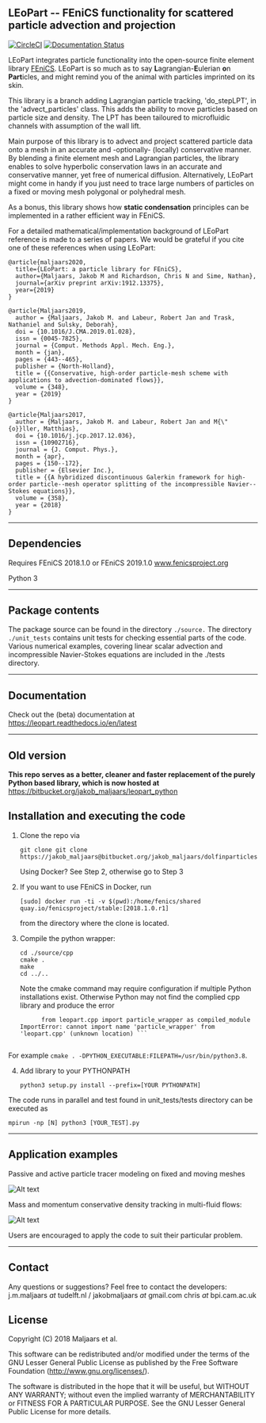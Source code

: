 ## LEoPart -- FEniCS functionality for scattered particle advection and projection
[![CircleCI](https://circleci.com/bb/jakob_maljaars/leopart/tree/master.svg?style=shield)](https://circleci.com/bb/jakob_maljaars/leopart/tree/master)
[![Documentation Status](https://readthedocs.org/projects/leopart/badge/?version=latest)](https://leopart.readthedocs.io/en/latest/?badge=latest)

LEoPart integrates particle functionality into the open-source finite element library [FEniCS](www.fenicsproject.org). LEoPart is so much as to say **L**agrangian-**E**ulerian **o**n **Part**icles,
and might remind you of the animal with particles imprinted on its skin.

This library is a branch adding Lagrangian particle tracking, 'do_stepLPT', in the 'advect_particles' class. This adds the ability to move particles based on particle size and density. The LPT has been tailoured to microfluidic channels with assumption of the wall lift.

Main purpose of this library is to advect and project scattered particle data onto a mesh in an accurate and -optionally- (locally) conservative manner. By blending a finite element mesh and
Lagrangian particles, the library enables to solve hyperbolic conservation laws in an accurate and conservative manner, yet free of numerical diffusion. Alternatively, LEoPart might come in handy
if you just need to trace large numbers of particles on a fixed or moving mesh polygonal or polyhedral mesh.

As a bonus, this library shows how **static condensation** principles can be implemented in a rather efficient way in FEniCS.

For a detailed mathematical/implementation background of LEoPart reference is made to a series of papers. We would be grateful if you
cite one of these references when using LEoPart:

```
@article{maljaars2020,
  title={LEoPart: a particle library for FEniCS},
  author={Maljaars, Jakob M and Richardson, Chris N and Sime, Nathan},
  journal={arXiv preprint arXiv:1912.13375},
  year={2019}
}

@article{Maljaars2019,
  author = {Maljaars, Jakob M. and Labeur, Robert Jan and Trask, Nathaniel and Sulsky, Deborah},
  doi = {10.1016/J.CMA.2019.01.028},
  issn = {0045-7825},
  journal = {Comput. Methods Appl. Mech. Eng.},
  month = {jan},
  pages = {443--465},
  publisher = {North-Holland},
  title = {{Conservative, high-order particle-mesh scheme with applications to advection-dominated flows}},
  volume = {348},
  year = {2019}
}

@article{Maljaars2017,
  author = {Maljaars, Jakob M. and Labeur, Robert Jan and M{\"{o}}ller, Matthias},
  doi = {10.1016/j.jcp.2017.12.036},
  issn = {10902716},
  journal = {J. Comput. Phys.},
  month = {apr},
  pages = {150--172},
  publisher = {Elsevier Inc.},
  title = {{A hybridized discontinuous Galerkin framework for high-order particle--mesh operator splitting of the incompressible Navier--Stokes equations}},
  volume = {358},
  year = {2018}
}
```

---

## Dependencies
Requires FEniCS 2018.1.0 or FEniCS 2019.1.0
www.fenicsproject.org

Python 3

---

## Package contents
The package source can be found in the directory `./source.` The directory `./unit_tests` contains unit tests for checking essential parts of the code.
Various numerical examples, covering linear scalar advection and incompressible Navier-Stokes
equations are included in the ./tests directory.

---

## Documentation
Check out the (beta) documentation at https://leopart.readthedocs.io/en/latest

---

## Old version
**This repo serves as a better, cleaner and faster replacement of the purely Python based library,
which is now hosted at** https://bitbucket.org/jakob_maljaars/leopart_python


## Installation and executing the code
1. Clone the repo via

    ```
    git clone git clone https://jakob_maljaars@bitbucket.org/jakob_maljaars/dolfinparticles.git
    ```
    Using Docker? See Step 2, otherwise go to Step 3
2. If you want to use FEniCS in Docker, run

    ```
    [sudo] docker run -ti -v $(pwd):/home/fenics/shared quay.io/fenicsproject/stable:[2018.1.0.r1]
    ```

    from the directory where the clone is located.

3. Compile the python wrapper:

    ```
    cd ./source/cpp
    cmake .
    make
    cd ../..
    ```
    Note the cmake command may require configuration if multiple Python installations exist. Otherwise Python may not find the complied cpp library and produce the error   
    ``` File "/usr/local/lib/python3.8/dist-packages/leopart/ParticleFun.py", line 29, in <module>
          from leopart.cpp import particle_wrapper as compiled_module
    ImportError: cannot import name 'particle_wrapper' from 'leopart.cpp' (unknown location) ```
  
  For example `cmake . -DPYTHON_EXECUTABLE:FILEPATH=/usr/bin/python3.8`.

4. Add library to your PYTHONPATH

    ```
    python3 setup.py install --prefix=[YOUR PYTHONPATH]
    ```

The code runs in parallel and test found in unit_tests/tests directory can be executed as

```
mpirun -np [N] python3 [YOUR_TEST].py
```

---

## Application examples
Passive and active particle tracer modeling on fixed and moving meshes

![Alt text](https://bitbucket.org/jakob_maljaars/leopart/raw/09207324fcc39dbad388cb3c1893b2dbe95c43e5/figs/moving_mesh.png)

Mass and momentum conservative density tracking in multi-fluid flows:

![Alt text](https://bitbucket.org/jakob_maljaars/leopart/raw/09207324fcc39dbad388cb3c1893b2dbe95c43e5/figs/lock_exchange.png)

Users are encouraged to apply the code to suit their particular problem.

---

## Contact
Any questions or suggestions? Feel free to contact the developers:
j.m.maljaars _at_ tudelft.nl / jakobmaljaars _at_ gmail.com
chris _at_ bpi.cam.ac.uk

## License
Copyright (C) 2018 Maljaars et al.

This software can be redistributed and/or modified under the terms of the GNU Lesser General Public License as published by the Free Software Foundation (<http://www.gnu.org/licenses/>).

The software is distributed in the hope that it will be useful, but WITHOUT ANY WARRANTY; without even the implied warranty of MERCHANTABILITY or FITNESS FOR A PARTICULAR PURPOSE. See the GNU Lesser General Public License for more details.
